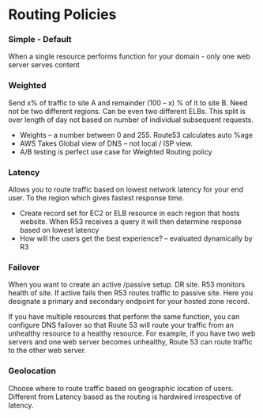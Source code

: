 # Routing Policies

### Simple - Default 

When a single resource performs function for your domain - only one web server serves content

### **Weighted**

Send x% of traffic to site A and remainder \(100 – x\) % of it to site B. Need not be two different regions. Can be even two different ELBs. This split is over length of day not based on number of individual subsequent requests.

* Weights – a number between 0 and 255. Route53 calculates auto %age
* AWS Takes Global view of DNS – not local / ISP view.
* A/B testing is perfect use case for Weighted Routing policy

### **Latency**

Allows you to route traffic based on lowest network latency for your end user. To the region which gives fastest response time.

* Create record set for EC2 or ELB resource in each region that hosts website. When R53 receives a query it will then determine response based on lowest latency
* How will the users get the best experience? – evaluated dynamically by R3

### **Failover**

When you want to create an active /passive setup. DR site. R53 monitors health of site. If active fails then R53 routes traffic to passive site. Here you designate a primary and secondary endpoint for your hosted zone record.

If you have multiple resources that perform the same function, you can configure DNS failover so that Route 53 will route your traffic from an unhealthy resource to a healthy resource. For example, if you have two web servers and one web server becomes unhealthy, Route 53 can route traffic to the other web server.

### **Geolocation**

Choose where to route traffic based on geographic location of users. Different from Latency based as the routing is hardwired irrespective of latency.  


